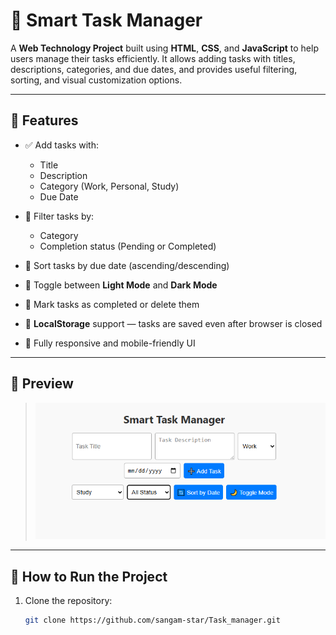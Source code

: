 
# 🧠 Smart Task Manager

A **Web Technology Project** built using **HTML**, **CSS**, and **JavaScript** to help users manage their tasks efficiently. It allows adding tasks with titles, descriptions, categories, and due dates, and provides useful filtering, sorting, and visual customization options.

---

## 📌 Features

- ✅ Add tasks with:
  - Title
  - Description
  - Category (Work, Personal, Study)
  - Due Date

- 📂 Filter tasks by:
  - Category
  - Completion status (Pending or Completed)

- 📅 Sort tasks by due date (ascending/descending)

- 🌙 Toggle between **Light Mode** and **Dark Mode**

- 🧠 Mark tasks as completed or delete them

- 💾 **LocalStorage** support — tasks are saved even after browser is closed

- 📱 Fully responsive and mobile-friendly UI

---

## 📸 Preview

> ![Task Manager Screenshot](screnshots/ss.png)


---

## 🚀 How to Run the Project

1. Clone the repository:
   ```bash
   git clone https://github.com/sangam-star/Task_manager.git
